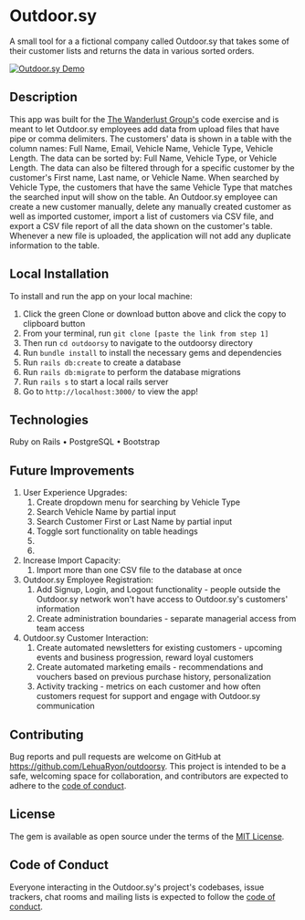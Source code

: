# Outdoor.sy
A small tool for a a fictional company called Outdoor.sy that takes some of their customer lists and returns the data in various sorted orders.

[![Outdoor.sy Demo](https://cdn.loom.com/sessions/thumbnails/94be3b26333e45dd970e40a7dd611a89-with-play.gif)](https://www.loom.com/share/94be3b26333e45dd970e40a7dd611a89 "Outdoor.sy Demo")

## Description
This app was built for the [The Wanderlust Group's](https://thewanderlustgroup.com/) code exercise and is meant to let Outdoor.sy employees add data from upload files that have pipe or comma delimiters.  The customers' data is shown in a table with the column names: Full Name, Email, Vehicle Name, Vehicle Type, Vehicle Length.  The data can be sorted by: Full Name, Vehicle Type, or Vehicle Length.  The data can also be filtered through for a specific customer by the customer's First name, Last name, or Vehicle Name.  When searched by Vehicle Type, the customers that have the same Vehicle Type that matches the searched input will show on the table.  An Outdoor.sy employee can create a new customer manually, delete any manually created customer as well as imported customer, import a list of customers via CSV file, and export a CSV file report of all the data shown on the customer's table.  Whenever a new file is uploaded, the application will not add any duplicate information to the table.

## Local Installation
To install and run the app on your local machine:
1. Click the green Clone or download button above and click the copy to clipboard button
2. From your terminal, run `git clone [paste the link from step 1]`
3. Then run `cd outdoorsy` to navigate to the outdoorsy directory
4. Run `bundle install` to install the necessary gems and dependencies
5. Run `rails db:create` to create a database
5. Run `rails db:migrate` to perform the database migrations
7. Run `rails s` to start a local rails server
8. Go to `http://localhost:3000/` to view the app!

## Technologies
Ruby on Rails
• PostgreSQL
• Bootstrap

## Future Improvements
1. User Experience Upgrades:
    1. Create dropdown menu for searching by Vehicle Type
    2. Search Vehicle Name by partial input
    3. Search Customer First or Last Name by partial input
    4. Toggle sort functionality on table headings
    5. 
    6.
2. Increase Import Capacity:
    1. Import more than one CSV file to the database at once
3. Outdoor.sy Employee Registration:
    1. Add Signup, Login, and Logout functionality - people outside the Outdoor.sy network won't have access to Outdoor.sy's customers' information
    2. Create administration boundaries - separate managerial access from team access
4. Outdoor.sy Customer Interaction:
    1. Create automated newsletters for existing customers - upcoming events and business progression, reward loyal customers
    2. Create automated marketing emails - recommendations and vouchers based on previous purchase history, personalization
    3. Activity tracking - metrics on each customer and how often customers request for support and engage with Outdoor.sy communication

## Contributing

Bug reports and pull requests are welcome on GitHub at https://github.com/LehuaRyon/outdoorsy. This project is intended to be a safe, welcoming space for collaboration, and contributors are expected to adhere to the [code of conduct](https://github.com/LehuaRyon/outdoorsy/blob/main/CODE_OF_CONDUCT.md).

## License

The gem is available as open source under the terms of the [MIT License](https://github.com/LehuaRyon/outdoorsy/blob/main/LICENSE).

## Code of Conduct

Everyone interacting in the Outdoor.sy's project's codebases, issue trackers, chat rooms and mailing lists is expected to follow the [code of conduct](https://github.com/LehuaRyon/outdoorsy/blob/main/CODE_OF_CONDUCT.md).
## 

